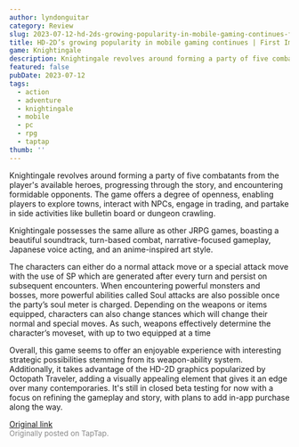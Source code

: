 ```yaml
---
author: lyndonguitar
category: Review
slug: 2023-07-12-hd-2ds-growing-popularity-in-mobile-gaming-continues-first-impressions-knightingale
title: HD-2D’s growing popularity in mobile gaming continues | First Impressions - Knightingale
game: Knightingale
description: Knightingale revolves around forming a party of five combatants from the player's available heroes, progressing through the story, and encountering formidable opponents. The game offers a degree of openness, enabling players to explore towns, interact with NPCs, engage in trading, and partake in side activities like bulletin board or dungeon crawling.
featured: false
pubDate: 2023-07-12
tags:
  - action
  - adventure
  - knightingale
  - mobile
  - pc
  - rpg
  - taptap
thumb: ''
---
```


Knightingale revolves around forming a party of five combatants from the player's available heroes, progressing through the story, and encountering formidable opponents. The game offers a degree of openness, enabling players to explore towns, interact with NPCs, engage in trading, and partake in side activities like bulletin board or dungeon crawling.

Knightingale possesses the same allure as other JRPG games, boasting a beautiful soundtrack, turn-based combat, narrative-focused gameplay, Japanese voice acting, and an anime-inspired art style.

The characters can either do a normal attack move or a special attack move with the use of SP which are generated after every turn and persist on subsequent encounters. When encountering powerful monsters and bosses, more powerful abilities called Soul attacks are also possible once the party’s soul meter is charged.  Depending on the weapons or items equipped, characters can also change stances which will change their normal and special moves. As such, weapons effectively determine the character’s moveset, with up to two equipped at a time

Overall, this game seems to offer an enjoyable experience with interesting strategic possibilities stemming from its weapon-ability system. Additionally, it takes advantage of the HD-2D graphics popularized by Octopath Traveler, adding a visually appealing element that gives it an edge over many contemporaries. It's still in closed beta testing for now with a focus on refining the gameplay and story, with plans to add in-app purchase along the way.

[Original link](https://m.taptap.io/post/5989629?share_id=6eb59220ec53&utm_medium=share&utm_source=discord)<br><span style="font-size: 0.95em; color: #888;">Originally posted on TapTap.</span>